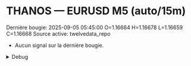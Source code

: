 # THANOS — EURUSD M5 (auto/15m)
Dernière bougie: 2025-09-05 05:45:00  O=1.16664  H=1.16678  L=1.16659  C=1.16668
Source active: twelvedata_repo

- Aucun signal sur la dernière bougie.

<details><summary>Debug</summary>

- TD_API_KEY manquant.

</details>